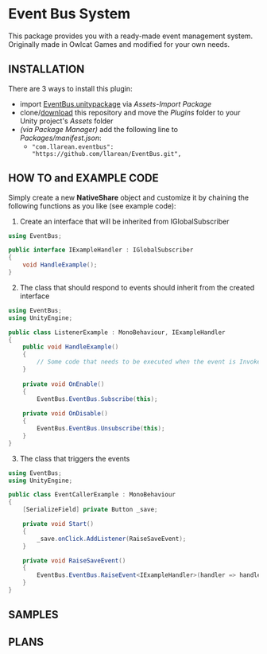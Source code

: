 # Event Bus System

This package provides you with a ready-made event management system.
Originally made in Owlcat Games and modified for your own needs.

## INSTALLATION

There are 3 ways to install this plugin:

- import [EventBus.unitypackage](https://github.com/llarean/EventBus/releases) via *Assets-Import Package*
- clone/[download](https://github.com/llarean/EventBus/archive/master.zip) this repository and move the *Plugins* folder to your Unity project's *Assets* folder
- *(via Package Manager)* add the following line to *Packages/manifest.json*:
  - `"com.llarean.eventbus": "https://github.com/llarean/EventBus.git",`

## HOW TO and EXAMPLE CODE

Simply create a new **NativeShare** object and customize it by chaining the following functions as you like (see example code):

1. Create an interface that will be inherited from IGlobalSubscriber

```csharp
using EventBus;

public interface IExampleHandler : IGlobalSubscriber
{
    void HandleExample();
}
```

2. The class that should respond to events should inherit from the created interface

```csharp
using EventBus;
using UnityEngine;

public class ListenerExample : MonoBehaviour, IExampleHandler
{
    public void HandleExample()
    {
        // Some code that needs to be executed when the event is Invoked
    }
    
    private void OnEnable()
    {
        EventBus.EventBus.Subscribe(this);
    
    private void OnDisable()
    {
        EventBus.EventBus.Unsubscribe(this);
    }
}
```

3. The class that triggers the events

```csharp
using EventBus;
using UnityEngine;

public class EventCallerExample : MonoBehaviour
{
    [SerializeField] private Button _save;

    private void Start()
    {
        _save.onClick.AddListener(RaiseSaveEvent);
    }

    private void RaiseSaveEvent()
    {
        EventBus.EventBus.RaiseEvent<IExampleHandler>(handler => handler.HandleSave());
    }
}
```

## SAMPLES
## PLANS